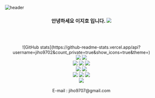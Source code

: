 ![header](https://capsule-render.vercel.app/api?type=slice&color=B2B2FF&height=200&section=header&text=Hi%20👋&fontSize=90&fontAlign=70&rotate=13&fontAlignY=-20&desc=Jiho's%20Github&descAlign=70&descAlignY=1)

<div align = center>
    <h3> 안녕하세요 이지호 입니다. <a href="https://hits.seeyoufarm.com"><img src="https://hits.seeyoufarm.com/api/count/incr/badge.svg?url=https%3A%2F%2Fgithub.com%2Fjiho9702%2Fhit-counter&count_bg=%239C9CFF&title_bg=%23000000&icon=&icon_color=%23E7E7E7&title=hits&edge_flat=false"/></a> </h3>
</div>
<br />
<br />
<!-- <div align='center'>
    다양한 분야에 관심을 가지고 공부하고 있습니다.<br />
    과거 웹 front에 관심이 많아 공부를 했습니다.<br /><br />
    현재는 인공지능의 학습에 있어 적은 데이터로 좋은 결과를 도출해내는 방법과<br />
    학습 모델의 구현 방법에 대해 공부하고 있습니다. <br /><br />
    궁금하고 호기심이 생기는 모든 분야에 대하여 공부하고자 하는 열망이 있습니다.<br />
<div> -->
<br />

<center>
![GitHub stats](https://github-readme-stats.vercel.app/api?username=jiho9702&count_private=true&show_icons=true&theme=)
</center>


<div align="center">
    <img src="https://img.shields.io/badge/Python-3776AB?style=flat&logo=Python&logoColor=white" />
    <img src="https://img.shields.io/badge/Pytorch-EE4C2C?style=flat&logo=Pytorch&logoColor=white" />
    <br>
	<img src="https://img.shields.io/badge/HTML5-E34F26?style=flat&logo=HTML5&logoColor=white" />
	<img src="https://img.shields.io/badge/CSS3-1572B6?style=flat&logo=CSS3&logoColor=white" />
	<img src="https://img.shields.io/badge/JavaScript-F7DF1E?style=flat&logo=JavaScript&logoColor=white" />
	<br>
	<img src="https://img.shields.io/badge/Bootstrap-7952B3?style=flat&logo=Bootstrap&logoColor=white" />
	<img src="https://img.shields.io/badge/Selenium-43B02A?style=flat&logo=Selenium&logoColor=white" />
	<br>
	<img src="https://img.shields.io/badge/MySQL-4479A1?style=flat&logo=MySQL&logoColor=white" />
	<img src="https://img.shields.io/badge/MariaDB-003545?style=flat&logo=MariaDB&logoColor=white" />
	<img src="https://img.shields.io/badge/Linux-FCC624?style=flat&logo=Linux&logoColor=white" />
    <br />
    <img src="https://img.shields.io/badge/Docker-2496ED?style=flat&logo=Docker&logoColor=white" />
</div>
<br>

<div align = center>
    E-mail : <a>jiho9707@gmail.com</a>
</div>
